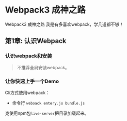 # Webpack3 成神之路

Webpack3 成神之路
我是有多喜欢webpack，学几道都不够！

## 第1章: 认识Webpack

### 认识webpack和安装

> 不推荐全局安装webpack。

### 让你快速上手一个Demo

Cli方式使用webpack：

- 命令行 `weboack entery.js bundle.js`

克使用npm包`live-server`把目录加载起来。